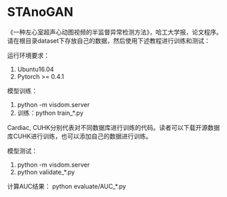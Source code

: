 # STAnoGAN
《一种左心室超声心动图视频的半监督异常检测方法》，哈工大学报，论文程序。请在根目录dataset下存放自己的数据，然后使用下述教程进行训练和测试：

运行环境要求：
1. Ubuntu16.04
2. Pytorch >= 0.4.1


模型训练：
1. python -m visdom.server
2. 训练：python train_*.py

Cardiac, CUHK分别代表对不同数据库进行训练的代码。读者可以下载开源数据库CUHK进行训练，也可以添加自己的数据进行训练。

模型测试：
1. python -m visdom.server
2. python validate_*.py

计算AUC结果：
python evaluate/AUC_*.py

